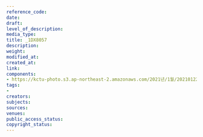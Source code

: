 ```yaml
---
reference_code: 
date: 
draft: 
level_of_description: 
media_type: 
title: _1DX8057
description: 
weight: 
modified_at: 
created_at: 
link: 
components:
- https://kctu-photo.s3.ap-northeast-2.amazonaws.com/2021년/1월/20210122_김진숙+보도행진+희망뚜벅이+20일차/_1DX8057.jpg
tags:
- 
creators: 
subjects: 
sources: 
venues: 
public_access_status: 
copyright_status: 
---
```

